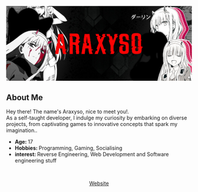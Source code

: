<img src="/b6334182-NDJcGFgQMae3.jpg" alt="banner">

<div align="center">
    <h2 align="left">About Me</h2>
	<!--
	<img align="right" src="aboutme.webp" height="260" alt="about me">
	-->
	<p align="left">Hey there! The name's Araxyso, nice to meet you!.<br>As a self-taught developer, I indulge my curiosity by embarking on diverse projects, from captivating games to innovative concepts that spark my imagination..</p>
	<ul align="left">
		<li><b>Age: </b>17</li>
		<li><b>Hobbies: </b>Programming, Gaming, Socialising</li>
		<li><b>interest: </b>Reverse Engineering, Web Development and Software engineering stuff</li>
</div>
<br>
<div align="center">
	<p><a href="https://araxyso.xyz">Website</a></p>
</div>
